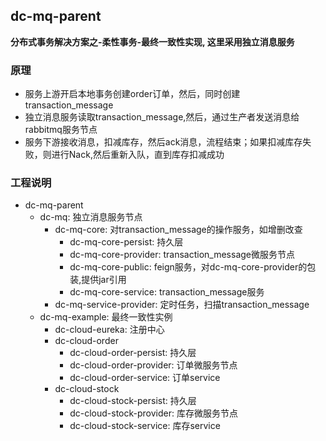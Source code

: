 ## dc-mq-parent


**分布式事务解决方案之-柔性事务-最终一致性实现, 这里采用独立消息服务**


### 原理

+ 服务上游开启本地事务创建order订单，然后，同时创建transaction_message
+ 独立消息服务读取transaction_message,然后，通过生产者发送消息给rabbitmq服务节点
+ 服务下游接收消息，扣减库存，然后ack消息，流程结束；如果扣减库存失败，则进行Nack,然后重新入队，直到库存扣减成功


### 工程说明

+ dc-mq-parent
    + dc-mq: 独立消息服务节点
        + dc-mq-core: 对transaction_message的操作服务，如增删改查
            + dc-mq-core-persist: 持久层
            + dc-mq-core-provider: transaction_message微服务节点
            + dc-mq-core-public: feign服务，对dc-mq-core-provider的包装,提供jar引用
            + dc-mq-core-service: transaction_message服务
        + dc-mq-service-provider: 定时任务，扫描transaction_message
    + dc-mq-example: 最终一致性实例
        + dc-cloud-eureka: 注册中心
        + dc-cloud-order
            + dc-cloud-order-persist: 持久层
            + dc-cloud-order-provider: 订单微服务节点
            + dc-cloud-order-service: 订单service
        + dc-cloud-stock
            + dc-cloud-stock-persist: 持久层
            + dc-cloud-stock-provider: 库存微服务节点
            + dc-cloud-stock-service: 库存service





